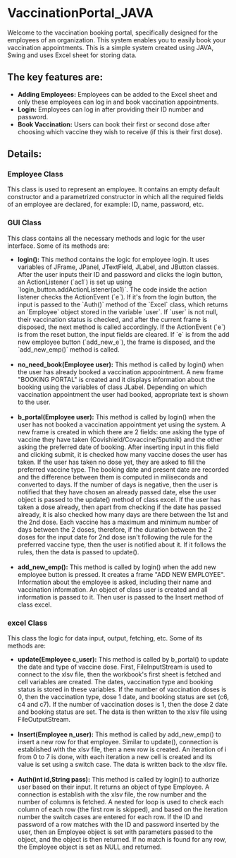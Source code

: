 # VaccinationPortal_JAVA

Welcome to the vaccination booking portal, specifically designed for the employees of an organization. This system enables you to easily book your vaccination appointments. This is a simple system created using JAVA, Swing and uses Excel sheet for storing data.

<h2>The key features are:</h2>    
<ul>
  <li><strong>Adding Employees:</strong> Employees can be added to the Excel sheet and only these employees can log in and book vaccination appointments.</li>
  <li><strong>Login:</strong> Employees can log in after providing their ID number and password.</li>
  <li><strong>Book Vaccination:</strong> Users can book their first or second dose after choosing which vaccine they wish to receive (if this is their first dose).</li>
</ul>

<h2>Details:</h2>
<h3>Employee Class</h3>
<p>This class is used to represent an employee. It contains an empty default constructor and a parametrized constructor in which all the required fields of an employee are declared, for example: ID, name, password, etc.</p>
    
<h3>GUI Class</h3>
<p>This class contains all the necessary methods and logic for the user interface. Some of its methods are:</p>
<ul>
  <li><strong>login():</strong> This method contains the logic for employee login. It uses variables of JFrame, JPanel, JTextField, JLabel, and JButton classes. After the user inputs their ID and password and clicks the login button, an ActionListener (`ac1`) is set up using `login_button.addActionListener(ac1)`. The code inside the action listener checks the ActionEvent (`e`). If it's from the login button, the input is passed to the `Auth()` method of the `Excel` class, which returns an `Employee` object stored in the variable `user`. If `user` is not null, their vaccination status is checked, and after the current frame is disposed, the next method is called accordingly. If the ActionEvent (`e`) is from the reset button, the input fields are cleared. If `e` is from the add new employee button (`add_new_e`), the frame is disposed, and the `add_new_emp()` method is called. </li><br>

  <li><strong>no_need_book(Employee user):</strong> This method is called by login() when the user has already booked a vaccination appoointment. A new frame "BOOKING PORTAL" is created and it displays information about the booking using the variables of class JLabel. Depending on which vaccination appointment the user had booked, appropriate text is shown to the user.</li><br>

  <li><strong>b_portal(Employee user):</strong> This method is called by login() when the user has not booked a vaccination appointment yet using the system. A new frame is created in which there are 2 fields: one asking the type of vaccine they have taken (Covishield/Covaccine/Sputnik) and the other asking the preferred date of booking. After inserting input in this field and clicking submit, it is checked how many vaccine doses the user has taken. If the user has taken no dose yet, they are asked to fill the preferred vaccine type. The booking date and present date are recorded and the difference between them is computed in miliseconds and converted to days. If the number of days is negative, then the user is notified that they have chosen an already passed date, else the user object is passed to the update() method of class excel. If the user has taken a dose already, then apart from checking if the date has passed already, it is also checked how many days are there between the 1st and the 2nd dose. Each vaccine has a maximum and minimum number of days between the 2 doses, therefore, if the duration between the 2 doses for the input date for 2nd dose isn't following the rule for the preferred vaccine type, then the user is notified about it. If it follows the rules, then the data is passed to update().</li><br>

  <li><strong>add_new_emp():</strong> This method is called by login() when the add new employee button is pressed. It creates a frame "ADD NEW EMPLOYEE". Information about the employee is asked, including their name and vaccination information. An object of class user is created and all information is passed to it. Then user is passed to the Insert method of class excel.</li>
</ul>

<h3>excel Class</h3>
<p>This class the logic for data input, output, fetching, etc. Some of its methods are:</p>
<ul>
  <li><strong>update(Employee c_user):</strong> This method is called by b_portal() to update the date and type of vaccine dose. First, FileInputStream is used to connect to the xlsv file, then the workbook's first sheet is fetched and cell variables are created. The dates, vaccination type and booking status is stored in these variables. If the number of vaccination doses is 0, then the vaccination type, dose 1 date, and booking status are set (c6, c4 and c7). If the number of vaccination doses is 1, then the dose 2 date and booking status are set. The data is then written to the xlsv file using FileOutputStream.</li><br>
  <li><strong>Insert(Employee n_user):</strong> This method is called by add_new_emp() to insert a new row for that employee. Similar to update(), connection is established with the xlsv file, then a new row is created. An iteration of i from 0 to 7 is done, with each iteration a new cell is created and its value is set using a switch case. The data is written back to the xlsv file.</li><br>
  <li><strong>Auth(int id,String pass):</strong> This method is called by login() to authorize user based on their input. It returns an object of type Employee. A connection is establish with the xlsv file, the row number and the number of columns is fetched. A nested for loop is used to check each column of each row (the first row is skipped), and based on the iteration number the switch cases are entered for each row. If the ID and password of a row matches with the ID and password inserted by the user, then an Employee object is set with parameters passed to the object, and the object is then returned. If no match is found for any row, the Employee object is set as NULL and returned.</li><br>
</ul>
